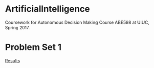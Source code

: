 # ArtificialIntelligence
Coursework for Autonomous Decision Making Course ABE598 at UIUC, Spring 2017. 

# Problem Set 1
[Results](https://github.com/karanchawla/ArtificialIntelligence/blob/master/Media/Images.pdf)
